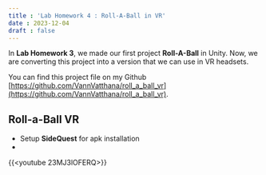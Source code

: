 ```yaml
---
title : 'Lab Homework 4 : Roll-A-Ball in VR'
date : 2023-12-04
draft : false
---
```


In **Lab Homework 3**, we made our first project **Roll-A-Ball** in Unity. Now, we are converting this project into a version that we can use in VR headsets. 

You can find this project file on my Github [https://github.com/VannVatthana/roll_a_ball_vr](https://github.com/VannVatthana/roll_a_ball_vr).

## Roll-a-Ball VR

- Setup **SideQuest** for apk installation
- 




{{<youtube 23MJ3lOFERQ>}}